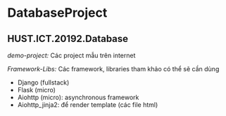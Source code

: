 # **DatabaseProject**
## HUST.ICT.20192.Database


_demo-project:_ 
Các project mẫu trên internet



_Framework-Libs:_
Các framework, libraries tham khảo có thể sẽ cần dùng
+ Django (fullstack)
+ Flask (micro)
+ Aiohttp (micro): asynchronous framework
+ Aiohttp_jinja2: để render template (các file html)

